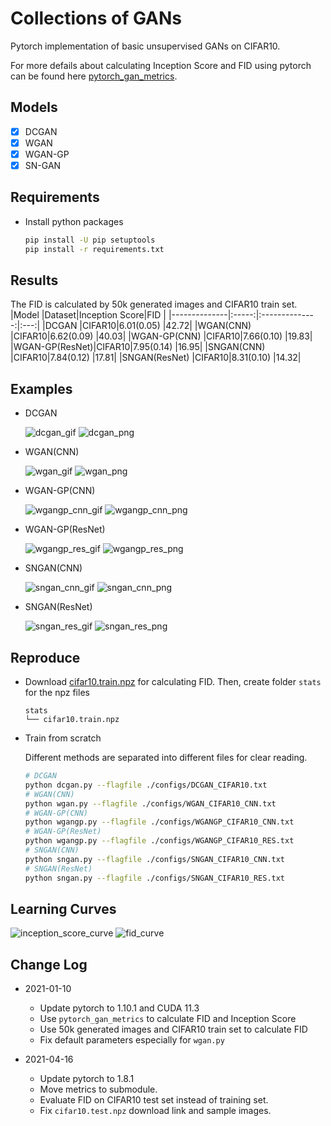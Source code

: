 # Collections of GANs

Pytorch implementation of basic unsupervised GANs on CIFAR10.

For more defails about calculating Inception Score and FID using pytorch can be found here [pytorch_gan_metrics](https://github.com/w86763777/pytorch-gan-metrics).

## Models
- [x] DCGAN
- [x] WGAN
- [x] WGAN-GP
- [x] SN-GAN 

## Requirements
- Install python packages
    ```bash
    pip install -U pip setuptools
    pip install -r requirements.txt
    ```

## Results
The FID is calculated by 50k generated images and CIFAR10 train set.
|Model          |Dataset|Inception Score|FID  |
|--------------|:-----:|:--------------:|:---:|
|DCGAN          |CIFAR10|6.01(0.05)     |42.72|
|WGAN(CNN)      |CIFAR10|6.62(0.09)     |40.03|
|WGAN-GP(CNN)   |CIFAR10|7.66(0.10)     |19.83|
|WGAN-GP(ResNet)|CIFAR10|7.95(0.14)     |16.95|
|SNGAN(CNN)     |CIFAR10|7.84(0.12)     |17.81|
|SNGAN(ResNet)  |CIFAR10|8.31(0.10)     |14.32|

## Examples
- DCGAN

    ![dcgan_gif](https://drive.google.com/uc?export=view&id=1KSBk0Va_4bJXgM7TruZgfHly9If_74-n) ![dcgan_png](https://drive.google.com/uc?export=view&id=1GGa6xd28dHds5lJTRCqnJks-ie_3luH8)

- WGAN(CNN)

    ![wgan_gif](https://drive.google.com/uc?export=view&id=1Yrq-peVwSTUQmK_CF0dcf86mXYp2Qd4D) ![wgan_png](https://drive.google.com/uc?export=view&id=1vER25JI0U9awv25x1Muz5-b7sY-Wyi7d)

- WGAN-GP(CNN)

    ![wgangp_cnn_gif](https://drive.google.com/uc?export=view&id=1wUqaKPo4BhCcByHyTEuNhDeb2CfUJB6f) ![wgangp_cnn_png](https://drive.google.com/uc?export=view&id=1w-9N5c7s-f7Ocb6DGVtLloOe5Xkl4CRd)

- WGAN-GP(ResNet)

    ![wgangp_res_gif](https://drive.google.com/uc?export=view&id=16gadJh0K4ZWelmTqIjkPLlk2P423EpCR) ![wgangp_res_png](https://drive.google.com/uc?export=view&id=1ZRYJo7rtbN99hK71OT2dvj94uxzGG063)

- SNGAN(CNN)

    ![sngan_cnn_gif](https://drive.google.com/uc?export=view&id=1zWtmiwsYJqSqxY7LISBzaBfZHrzbbhXi) ![sngan_cnn_png](https://drive.google.com/uc?export=view&id=1Uq387vzBWptqDWk1c5s1jRYxcuN-IzGZ)

- SNGAN(ResNet)

    ![sngan_res_gif](https://drive.google.com/uc?export=view&id=1et3V7NbLEqH6aOWzkOQceNcnfY3WBOGz) ![sngan_res_png](https://drive.google.com/uc?export=view&id=1neYWCexP8kY2eixMpztNL50TKFLXZcBL)

## Reproduce
- Download [cifar10.train.npz](https://drive.google.com/drive/folders/1UBdzl6GtNMwNQ5U-4ESlIer43tNjiGJC?usp=sharing) for calculating FID. Then, create folder `stats` for the npz files
    ```
    stats
    └── cifar10.train.npz
    ```

- Train from scratch

    Different methods are separated into different files for clear reading.

    ```bash
    # DCGAN
    python dcgan.py --flagfile ./configs/DCGAN_CIFAR10.txt
    # WGAN(CNN)
    python wgan.py --flagfile ./configs/WGAN_CIFAR10_CNN.txt
    # WGAN-GP(CNN)
    python wgangp.py --flagfile ./configs/WGANGP_CIFAR10_CNN.txt
    # WGAN-GP(ResNet)
    python wgangp.py --flagfile ./configs/WGANGP_CIFAR10_RES.txt
    # SNGAN(CNN)
    python sngan.py --flagfile ./configs/SNGAN_CIFAR10_CNN.txt
    # SNGAN(ResNet)
    python sngan.py --flagfile ./configs/SNGAN_CIFAR10_RES.txt
    ```
    

## Learning Curves
![inception_score_curve](https://drive.google.com/uc?export=view&id=12JTJS5--2dDjFyVhHJ-b264Qp3S-v8xS)
![fid_curve](https://drive.google.com/uc?export=view&id=1P4e_DEyW4wvFubPSu5t_i2gVRoecGqs5)

## Change Log
- 2021-01-10
    - Update pytorch to 1.10.1 and CUDA 11.3
    - Use `pytorch_gan_metrics` to calculate FID and Inception Score
    - Use 50k generated images and CIFAR10 train set to calculate FID
    - Fix default parameters especially for `wgan.py`

- 2021-04-16
    - Update pytorch to 1.8.1
    - Move metrics to submodule.
    - Evaluate FID on CIFAR10 test set instead of training set.
    - Fix `cifar10.test.npz` download link and sample images.